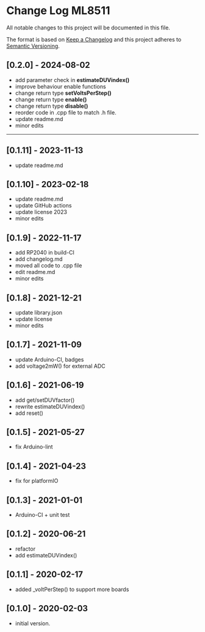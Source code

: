 # Change Log ML8511

All notable changes to this project will be documented in this file.

The format is based on [Keep a Changelog](http://keepachangelog.com/)
and this project adheres to [Semantic Versioning](http://semver.org/).


## [0.2.0] - 2024-08-02
- add parameter check in **estimateDUVindex()**
- improve behaviour enable functions
- change return type **setVoltsPerStep()**
- change return type **enable()**
- change return type **disable()**
- reorder code in .cpp file to match .h file.
- update readme.md
- minor edits

----

## [0.1.11] - 2023-11-13
- update readme.md

## [0.1.10] - 2023-02-18
- update readme.md
- update GitHub actions
- update license 2023
- minor edits

## [0.1.9] - 2022-11-17
- add RP2040 in build-CI
- add changelog.md
- moved all code to .cpp file
- edit readme.md
- minor edits

## [0.1.8] - 2021-12-21
- update library.json
- update license
- minor edits

## [0.1.7] - 2021-11-09
- update Arduino-CI, badges
- add voltage2mW() for external ADC

## [0.1.6] - 2021-06-19
- add get/setDUVfactor()
- rewrite estimateDUVindex()
- add reset()

## [0.1.5] - 2021-05-27
- fix Arduino-lint

## [0.1.4] - 2021-04-23
- fix for platformIO

## [0.1.3] - 2021-01-01
- Arduino-CI + unit test

## [0.1.2] - 2020-06-21
- refactor
- add estimateDUVindex()

## [0.1.1] - 2020-02-17
- added \_voltPerStep() to support more boards

## [0.1.0] - 2020-02-03
- initial version.

